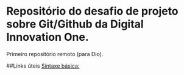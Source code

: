 # Repositório do desafio de projeto sobre Git/Github da Digital Innovation One.
Primeiro repositório remoto (para Dio).


##Links úteis
[Sintaxe básica:](https://www.markdownguide.org/basic-sintax/)
